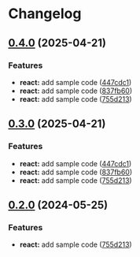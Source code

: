 # Changelog

## [0.4.0](https://github.com/Belartale/release-please-monorepo-example/compare/hello-react@v0.3.0...hello-react@v0.4.0) (2025-04-21)


### Features

* **react:** add sample code ([447cdc1](https://github.com/Belartale/release-please-monorepo-example/commit/447cdc1f643191b67053541e1663dba626829574))
* **react:** add sample code ([837fb60](https://github.com/Belartale/release-please-monorepo-example/commit/837fb6089cdceb543cc013079bfaa2e82c0ace2c))
* **react:** add sample code ([755d213](https://github.com/Belartale/release-please-monorepo-example/commit/755d2133dde08b8e1aeb2012256ee58b934fc346))

## [0.3.0](https://github.com/Belartale/release-please-monorepo-example/compare/hello-react@v0.2.0...hello-react@v0.3.0) (2025-04-21)


### Features

* **react:** add sample code ([447cdc1](https://github.com/Belartale/release-please-monorepo-example/commit/447cdc1f643191b67053541e1663dba626829574))
* **react:** add sample code ([837fb60](https://github.com/Belartale/release-please-monorepo-example/commit/837fb6089cdceb543cc013079bfaa2e82c0ace2c))
* **react:** add sample code ([755d213](https://github.com/Belartale/release-please-monorepo-example/commit/755d2133dde08b8e1aeb2012256ee58b934fc346))

## [0.2.0](https://github.com/amarjanica/release-please-monorepo-example/compare/hello-react-v0.1.0...hello-react@v0.2.0) (2024-05-25)


### Features

* **react:** add sample code ([755d213](https://github.com/amarjanica/release-please-monorepo-example/commit/755d2133dde08b8e1aeb2012256ee58b934fc346))
